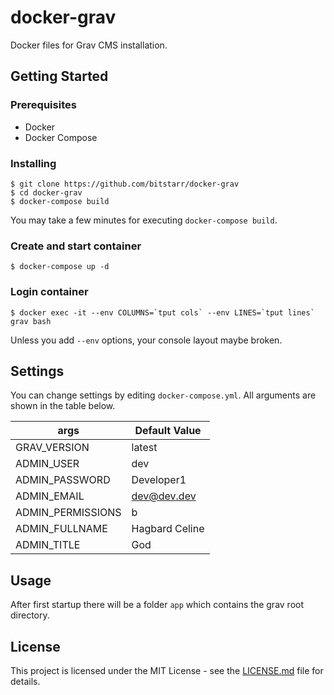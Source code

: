 # docker-grav

Docker files for Grav CMS installation.

## Getting Started

### Prerequisites

- Docker
- Docker Compose

### Installing

```
$ git clone https://github.com/bitstarr/docker-grav
$ cd docker-grav
$ docker-compose build
```

You may take a few minutes for executing `docker-compose build`.

### Create and start container

```
$ docker-compose up -d
```

### Login container

```
$ docker exec -it --env COLUMNS=`tput cols` --env LINES=`tput lines` grav bash
```

Unless you add `--env` options, your console layout maybe broken.

## Settings

You can change settings by editing `docker-compose.yml`. All arguments are shown in the table below.

| args              | Default Value     |
| ----------------- | ----------------- |
| GRAV_VERSION      | latest            |
| ADMIN_USER        | dev               |
| ADMIN_PASSWORD    | Developer1       |
| ADMIN_EMAIL       | dev@dev.dev      |
| ADMIN_PERMISSIONS | b                 |
| ADMIN_FULLNAME    | Hagbard Celine    |
| ADMIN_TITLE       | God               |

## Usage

After first startup there will be a folder ``app`` which contains the grav root directory.

## License

This project is licensed under the MIT License - see the [LICENSE.md](LICENSE.md) file for details.
